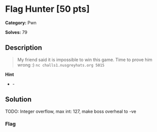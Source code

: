# Flag Hunter [50 pts]

**Category:** Pwn

**Solves:** 79

## Description
> My friend said it is impossible to win this game. Time to prove him wrong :)
> `nc challs1.nusgreyhats.org 5015`

**Hint**
* \-

## Solution

TODO: 
Integer overflow, max int: 127, make boss overheal to -ve

### Flag

